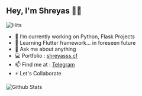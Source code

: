 ## Hey, I'm Shreyas 👋🏼
<!-- [![linkedin badge](https://img.shields.io/badge/Sumanjay-30302f?style=flat&logo=linkedin)](https://www.linkedin.com/in/sumanjay)
[![whatsapp badge](https://img.shields.io/badge/@Cyberboysj-30302f?style=flat&logo=twitter)](https://twitter.com/cyberboysj)
[![telegram badge](https://img.shields.io/badge/Sumanjay-30302f?style=flat&logo=telegram)](https://t.me/elicited) 
-->
![Hits](https://hits.seeyoufarm.com/api/count/incr/badge.svg?url=https://github.com/elicited/)

- 🔭 I’m currently working on Python, Flask Projects
- 📖 Learning Flutter framework... in foreseen future
- 💬 Ask me about anything
- 💻 Portfolio : [shreyasss.cf](http://shreyasss.cf)
- 📫 Find me at : [Telegram](https://t.me/elicited)
- ⚡ Let's Collaborate 

![Github Stats](https://github-readme-stats.vercel.app/api?username=ShreyasDalwale&show_icons=true&title_color=fff&icon_color=79ff97&text_color=9f9f9f&bg_color=151515)


